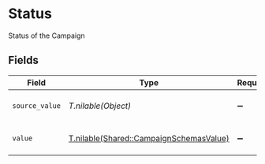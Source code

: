 # Status

Status of the Campaign


## Fields

| Field                                                                                  | Type                                                                                   | Required                                                                               | Description                                                                            | Example                                                                                |
| -------------------------------------------------------------------------------------- | -------------------------------------------------------------------------------------- | -------------------------------------------------------------------------------------- | -------------------------------------------------------------------------------------- | -------------------------------------------------------------------------------------- |
| `source_value`                                                                         | *T.nilable(Object)*                                                                    | :heavy_minus_sign:                                                                     | The source value of the Status.                                                        | Email                                                                                  |
| `value`                                                                                | [T.nilable(Shared::CampaignSchemasValue)](../../models/shared/campaignschemasvalue.md) | :heavy_minus_sign:                                                                     | The Status of the campaign.                                                            | email                                                                                  |